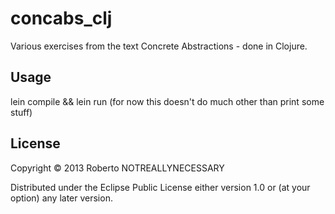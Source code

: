 # concabs_clj

Various exercises from the text Concrete Abstractions - done in Clojure.

## Usage

lein compile && lein run (for now this doesn't do much other than print some stuff)

## License

Copyright © 2013 Roberto NOTREALLYNECESSARY

Distributed under the Eclipse Public License either version 1.0 or (at
your option) any later version.
